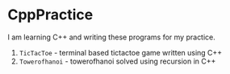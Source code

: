 # CppPractice
I am learning C++ and writing these programs for my practice.
1. `TicTacToe` - terminal based tictactoe game written using C++
2. `Towerofhanoi` - towerofhanoi solved using recursion in C++

